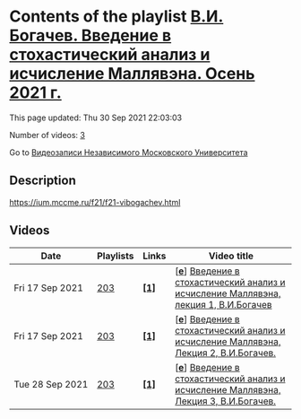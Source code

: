 # Contents of the playlist [В.И. Богачев. Введение в стохастический анализ и исчисление Маллявэна. Осень 2021 г.](https://www.youtube.com/playlist?list=PLp9ABVh6_x4G5gt4gk68XAuHbpTmYuvl0)

This page updated: Thu 30 Sep 2021 22:03:03

Number of videos: [3](#videos)

Go to [Видеозаписи Независимого Московского Университета](../README.md)

## Description

<https://ium.mccme.ru/f21/f21-vibogachev.html>

## Videos

|Date|Playlists|Links|Video title|
|---|---|---|---|
| Fri&nbsp;17&nbsp;Sep&nbsp;2021 | [203](../playlists/203 "В.И. Богачев. Введение в стохастический анализ и исчисление Маллявэна. Осень 2021 г.") | [**[1]**](https://ium.mccme.ru/f21/f21-vibogachev.html) | [[**e**](https://studio.youtube.com/video/WdsoEjpnE_o/edit "Edit")] [Введение в стохастический анализ и исчисление Маллявэна, лекция 1, В.И.Богачев](https://www.youtube.com/watch?v=WdsoEjpnE_o&list=PLp9ABVh6_x4G5gt4gk68XAuHbpTmYuvl0 "https://ium.mccme.ru/f21/f21-vibogachev.html") |
| Fri&nbsp;17&nbsp;Sep&nbsp;2021 | [203](../playlists/203 "В.И. Богачев. Введение в стохастический анализ и исчисление Маллявэна. Осень 2021 г.") | [**[1]**](https://ium.mccme.ru/f21/f21-vibogachev.html) | [[**e**](https://studio.youtube.com/video/nAQ3AtbH3iw/edit "Edit")] [Введение в стохастический анализ и исчисление Маллявэна, Лекция 2, В.И.Богачев.](https://www.youtube.com/watch?v=nAQ3AtbH3iw&list=PLp9ABVh6_x4G5gt4gk68XAuHbpTmYuvl0 "https://ium.mccme.ru/f21/f21-vibogachev.html") |
| Tue&nbsp;28&nbsp;Sep&nbsp;2021 | [203](../playlists/203 "В.И. Богачев. Введение в стохастический анализ и исчисление Маллявэна. Осень 2021 г.") | [**[1]**](https://ium.mccme.ru/f21/f21-vibogachev.html) | [[**e**](https://studio.youtube.com/video/WDm4OEDD4_0/edit "Edit")] [Введение в стохастический анализ и исчисление Маллявэна, Лекция 3, В.И.Богачев.](https://www.youtube.com/watch?v=WDm4OEDD4_0&list=PLp9ABVh6_x4G5gt4gk68XAuHbpTmYuvl0 "Подробнее о курсе: https://ium.mccme.ru/f21/f21-vibogachev.html") |
